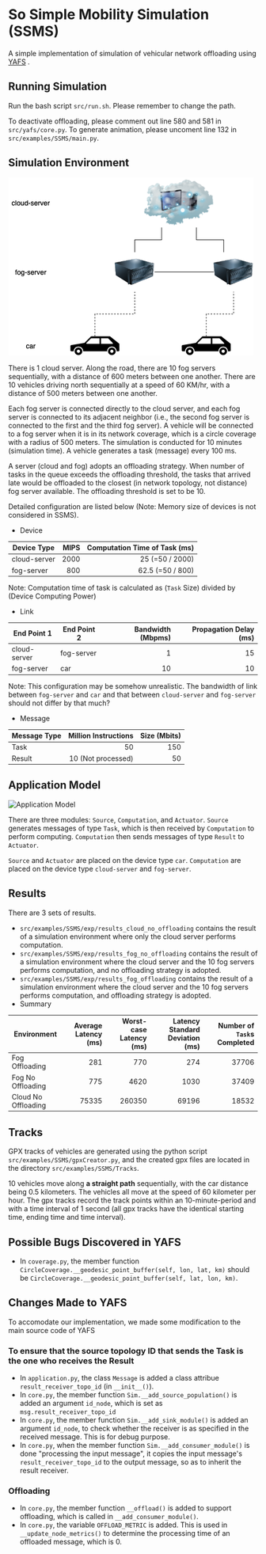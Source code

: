 # So Simple Mobility Simulation (SSMS)
A simple implementation of simulation of vehicular network offloading using [YAFS](https://github.com/acsicuib/YAFS) .

## Running Simulation
Run the bash script `src/run.sh`. Please remember to change the path.

To deactivate offloading, please comment out line 580 and 581 in `src/yafs/core.py`.
To generate animation, please uncoment line 132 in `src/examples/SSMS/main.py`.

## Simulation Environment
![Network Diagram](src/examples/SSMS/Topology%20Diagram.png)

There is 1 cloud server. Along the road, there are 10 fog servers sequentially, with a distance of 600 meters between one another. There are 10 vehicles driving north sequentially at a speed of 60 KM/hr, with a distance of 500 meters between one another. 

Each fog server is connected directly to the cloud server, and each fog server is connected to its adjacent neighbor (i.e., the second fog server is connected to the first and the third fog server). A vehicle will be connected to a fog server when it is in its network coverage, which is a circle coverage with a radius of 500 meters.
The simulation is conducted for 10 minutes (simulation time). A vehicle generates a task (message) every 100 ms.

A server (cloud and fog) adopts an offloading strategy. When number of tasks in the queue exceeds the offloading threshold, the tasks that arrived late would be offloaded to the closest (in network topology, not distance) fog server available. The offloading threshold is set to be 10.

Detailed configuration are listed below (Note: Memory size of devices is not considered in SSMS).

* Device

Device Type | MIPS | Computation Time of Task (ms)
----------- | ---: | -----------------------:
cloud-server| 2000 | 25 (=50 / 2000)
fog-server  | 800  | 62.5 (=50 / 800)

Note: Computation time of task is calculated as (`Task` Size) divided by (Device Computing Power)

* Link

End Point 1 | End Point 2 | Bandwidth (Mbpms) | Propagation Delay (ms)
----------- | ----------- | ----------------: | ---------------------:
cloud-server| fog-server  | 1 | 15
fog-server  | car         | 10 | 10

Note: This configuration may be somehow unrealistic. The bandwidth of link between `fog-server` and `car` and that between `cloud-server` and `fog-server` should not differ by that much?

* Message

Message Type | Million Instructions | Size (Mbits)
------------ | -------------------: | -----------:
Task | 50 | 150
Result | 10 (Not processed) | 50


## Application Model
![Application Model](https://i.ibb.co/ZGXqC7S/application-model.png)

There are three modules: `Source`, `Computation`, and `Actuator`. `Source` generates messages of type `Task`, which is then received by `Computation` to perform computing. `Computation` then sends messages of type `Result` to `Actuator`.

`Source` and `Actuator` are placed on the device type `car`. `Computation` are placed on the device type `cloud-server` and `fog-server`.

## Results
There are 3 sets of results. 
* `src/examples/SSMS/exp/results_cloud_no_offloading` contains the result of a simulation environment where only the cloud server performs computation.
* `src/examples/SSMS/exp/results_fog_no_offloading` contains the result of a simulation environment where the cloud server and the 10 fog servers performs computation, and no offloading strategy is adopted.
* `src/examples/SSMS/exp/results_fog_offloading` contains the result of a simulation environment where the cloud server and the 10 fog servers performs computation, and offloading strategy is adopted.
* Summary

Environment |  Average Latency (ms) | Worst-case Latency (ms) | Latency Standard Deviation (ms) | Number of `Task`s Completed 
------------| ---------------------:| -----------------------:| ------------------------------: | -------------------------:
Fog Offloading | 281 | 770 | 274 | 37706
Fog No Offloading | 775 | 4620 | 1030 | 37409
Cloud No Offloading | 75335 | 260350 | 69196 | 18532


## Tracks
GPX tracks of vehicles are generated using the python script `src/examples/SSMS/gpxCreator.py`, and the created gpx files are located in the directory `src/examples/SSMS/Tracks`. 

10 vehicles move along **a straight path** sequentially, with the car distance being 0.5 kilometers. The vehicles all move at the speed of 60 kilometer per hour. The gpx tracks record the track points within an 10-minute-period and with a time interval of 1 second (all gpx tracks have the identical starting time, ending time and time interval).

## Possible Bugs Discovered in YAFS
* In `coverage.py`, the member function `CircleCoverage.__geodesic_point_buffer(self, lon, lat, km)` should be `CircleCoverage.__geodesic_point_buffer(self, lat, lon, km)`.

## Changes Made to YAFS
To accomodate our implementation, we made some modification to the main source code of YAFS

### To ensure that the source topology ID that sends the Task is the one who receives the Result
* In `application.py`, the class `Message` is added a class attribue `result_receiver_topo_id` (in `__init__()`).
* In `core.py`, the member function `Sim.__add_source_population()` is added an argument `id_node`, which is set as `msg.result_receiver_topo_id`
* In `core.py`, the member function `Sim.__add_sink_module()` is added an argument `id_node`, to check whether the receiver is as specified in the received message. This is for debug purpose.
* In `core.py`, when the member function `Sim.__add_consumer_module()` is done "processing the input message", it copies the input message's `result_receiver_topo_id` to the output message, so as to inherit the result receiver.

### Offloading
* In `core.py`, the member function `__offload()` is added to support offloading, which is called in `__add_consumer_module()`.
* In `core.py`, the variable `OFFLOAD_METRIC` is added. This is used in `__update_node_metrics()` to determine the processing time of an offloaded message, which is 0.
